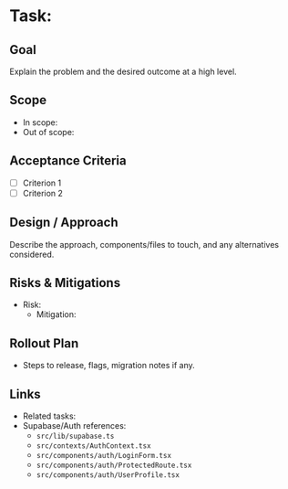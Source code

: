 # Task: <short-title-in-kebab-case>

## Goal
Explain the problem and the desired outcome at a high level.

## Scope
- In scope:
- Out of scope:

## Acceptance Criteria
- [ ] Criterion 1
- [ ] Criterion 2

## Design / Approach
Describe the approach, components/files to touch, and any alternatives considered.

## Risks & Mitigations
- Risk:
  - Mitigation:

## Rollout Plan
- Steps to release, flags, migration notes if any.

## Links
- Related tasks:
- Supabase/Auth references:
  - `src/lib/supabase.ts`
  - `src/contexts/AuthContext.tsx`
  - `src/components/auth/LoginForm.tsx`
  - `src/components/auth/ProtectedRoute.tsx`
  - `src/components/auth/UserProfile.tsx`
